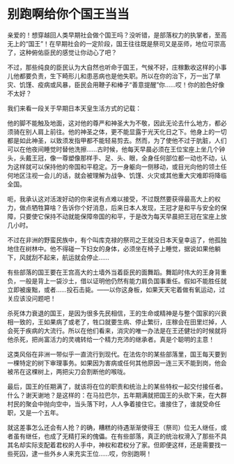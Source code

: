 # 别跑啊给你个国王当当

亲爱的！想穿越回人类早期社会做个国王吗？没听错，是部落权力的执掌者，至高无上的“国王”！在早期社会的一定阶段，国王往往既是祭司又是巫师，地位可崇高了，这种俯佑臣民的感觉让你动心了吧？ 

不过，那些纯良的臣民认为大自然也听命于国王，气候不好，庄稼歉收这样的小事儿他都要负责，生下畸形儿和患恶病也是他失职。所以在你的治下，万一出了旱灾、饥馑、疫病或风暴，臣民会用鞭子和棒子“善意提醒”你……哎！你的脸色好像不太好？ 

我们来看一段关于早期日本天皇生活方式的记载： 

他的脚不能触及地面，这对他的尊严和神圣大为不敬，因此无论去什么地方，都必须骑在别人肩上前往。他的神圣之体，更不能显露于光天化日之下。他身上的一切都是如此神圣，以致须发指甲都不能轻易剪去。然而，为了使他不过于肮脏，人们可以在他夜间睡觉时替他洗擦……古时候，他每天早晨必须在王位宝座上坐几个钟头，头戴王冠，像一尊塑像那样手、足、头、眼，全身任何部位都一动也不动，认为这样就可以保持他的帝国和平稳定。万一身躯向一侧移动，或目光向他的领土任何地区注视一会儿的话，就会被理解为战争、饥馑、火灾或其他重大灾难即将降临全国。 

呃，我承认这对活泼好动的你来说有点难以接受，不过既然要获得最高大上的权力，做点牺牲算啥？告诉你个好消息，后来日本人发现，王冠才是和平与安全的保障，只要使它保持不动就能保障帝国的和平，于是改为每天早晨把王冠在宝座上放几小时。 

不过在非洲的野蛮民族中，有个叫库克禄的祭司之王就没日本天皇幸运了，他孤独地住在树林中。他不得碰一下妇女的身体，必须坐在椅子上睡觉，据说如果他躺下，风就刮不起来，航运就会停止…… 

有些部落的国王要在王宫高大的土墙外当着臣民的面舞蹈。舞蹈时伟大的王身背重负，一般是背上一袋沙土，借以证明他仍然有能力肩负国事重任。假如不能胜任就立即被废黜，或者……投石击毙。——以你这身板，如果天天宅着做有氧运动，过关应该没问题吧！ 

杀死体力衰退的国王，是因为很多先民相信，王的生命或精神是与整个国家的兴衰相一致的，王如果病了或老了，牲口就要生病、停止繁衍，庄稼会在田里烂掉，人会死于疾病的大流行。所以在他们看来，消灾的唯一办法是在王还健壮的时候就将他杀死，把尚富活力的灵魂转给一个精力充沛的继承者。真是个聪明的主意！ 

这类风俗在非洲一带似乎一直流行到现代。在法佐尔的某些部落里，国王每天要到一棵特定的树下审理事务。如果因为害病或任何其他原因一连三天不能到岗，他会被吊在这棵树上，两把尖刀会割断他的喉咙。 

最后，国王的任期满了，就该将在位的职责和统治上的某些特权一起交付接任者。什么？谢天谢地？是这样的：在马拉巴尔，五年期满就把国王的头砍下来，在大群村民的聚会中抛向空中，当头落下时，人人争着接住它。谁接住了，谁就受命任职，又是一个五年。 

就这差事怎么还会有人抢？的确，糟糕的待遇渐渐使得王（祭司）位无人继任，或者虽有继任，也成了无精打采的傀儡。在有些部落，真正的统治权滑入了那些不具其名却实际支配着君权的人手中，神权和君权分了家。但即便这样，还是需要找一些死囚，逮一些外乡人来充实王位……哎，你别跑啊！